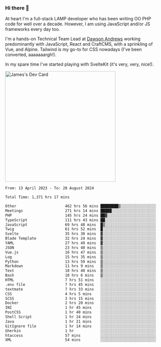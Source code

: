 ### Hi there 👋

<!--
**JamesNock/JamesNock** is a ✨ _special_ ✨ repository because its `README.md` (this file) appears on your GitHub profile.

Here are some ideas to get you started:

- 🔭 I’m currently working on ...
- 🌱 I’m currently learning ...
- 👯 I’m looking to collaborate on ...
- 🤔 I’m looking for help with ...
- 💬 Ask me about ...
- 📫 How to reach me: ...
- 😄 Pronouns: ...
- ⚡ Fun fact: ...
-->
At heart I'm a full-stack LAMP developer who has been writing OO PHP code for well over a decade. However, I am using JavaScript and/or JS frameworks every day too.

I'm a hands-on Technical Team Lead at [Dawson Andrews](https://www.dawsonandrews.com/) working predominantly with JavaScript, React and CraftCMS, with a sprinkling of Vue, and Alpine. Tailwind is my go-to for CSS nowadays (I've been converted, aaaaaaargh!).

In my spare time I've started playing with SvelteKit (it's very, very, nice!).

<a href="https://app.daily.dev/h2onock"><img src="https://api.daily.dev/devcards/v2/XQraFlxE3JPWOlcSuOB2K.png?type=default&r=18u" width="356" alt="James's Dev Card"/></a>

<!--START_SECTION:waka-->

```txt
From: 13 April 2023 - To: 28 August 2024

Total Time: 1,371 hrs 17 mins

Other                      462 hrs 56 mins ████████▒░░░░░░░░░░░░░░░░   33.77 %
Meetings                   271 hrs 14 mins █████░░░░░░░░░░░░░░░░░░░░   19.78 %
PHP                        145 hrs 24 mins ██▓░░░░░░░░░░░░░░░░░░░░░░   10.61 %
TypeScript                 111 hrs 43 mins ██░░░░░░░░░░░░░░░░░░░░░░░   08.15 %
JavaScript                 69 hrs 48 mins  █▒░░░░░░░░░░░░░░░░░░░░░░░   05.09 %
Twig                       61 hrs 52 mins  █░░░░░░░░░░░░░░░░░░░░░░░░   04.51 %
Svelte                     35 hrs 30 mins  ▓░░░░░░░░░░░░░░░░░░░░░░░░   02.59 %
Blade Template             32 hrs 24 mins  ▓░░░░░░░░░░░░░░░░░░░░░░░░   02.36 %
YAML                       27 hrs 49 mins  ▓░░░░░░░░░░░░░░░░░░░░░░░░   02.03 %
JSON                       23 hrs 40 mins  ▒░░░░░░░░░░░░░░░░░░░░░░░░   01.73 %
Vue.js                     16 hrs 47 mins  ▒░░░░░░░░░░░░░░░░░░░░░░░░   01.22 %
Log                        15 hrs 35 mins  ▒░░░░░░░░░░░░░░░░░░░░░░░░   01.14 %
Python                     13 hrs 59 mins  ▒░░░░░░░░░░░░░░░░░░░░░░░░   01.02 %
Markdown                   11 hrs 9 mins   ▒░░░░░░░░░░░░░░░░░░░░░░░░   00.81 %
Text                       10 hrs 40 mins  ▒░░░░░░░░░░░░░░░░░░░░░░░░   00.78 %
Bash                       10 hrs 6 mins   ▒░░░░░░░░░░░░░░░░░░░░░░░░   00.74 %
HTML                       7 hrs 51 mins   ░░░░░░░░░░░░░░░░░░░░░░░░░   00.57 %
.env file                  7 hrs 45 mins   ░░░░░░░░░░░░░░░░░░░░░░░░░   00.57 %
textmate                   7 hrs 33 mins   ░░░░░░░░░░░░░░░░░░░░░░░░░   00.55 %
CSS                        4 hrs 5 mins    ░░░░░░░░░░░░░░░░░░░░░░░░░   00.30 %
SCSS                       3 hrs 15 mins   ░░░░░░░░░░░░░░░░░░░░░░░░░   00.24 %
Docker                     2 hrs 20 mins   ░░░░░░░░░░░░░░░░░░░░░░░░░   00.17 %
INI                        1 hr 45 mins    ░░░░░░░░░░░░░░░░░░░░░░░░░   00.13 %
PostCSS                    1 hr 40 mins    ░░░░░░░░░░░░░░░░░░░░░░░░░   00.12 %
Shell Script               1 hr 24 mins    ░░░░░░░░░░░░░░░░░░░░░░░░░   00.10 %
Java                       1 hr 21 mins    ░░░░░░░░░░░░░░░░░░░░░░░░░   00.10 %
GitIgnore file             1 hr 14 mins    ░░░░░░░░░░░░░░░░░░░░░░░░░   00.09 %
Gherkin                    1 hr            ░░░░░░░░░░░░░░░░░░░░░░░░░   00.07 %
htaccess                   57 mins         ░░░░░░░░░░░░░░░░░░░░░░░░░   00.07 %
XML                        54 mins         ░░░░░░░░░░░░░░░░░░░░░░░░░   00.07 %
```

<!--END_SECTION:waka-->

